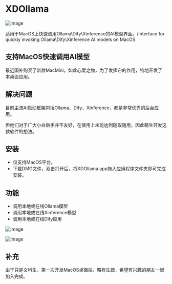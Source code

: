 # XDOllama

![image](https://github.com/user-attachments/assets/18bfc8c7-8941-43a4-9afa-5a45f2139a04)

适用于MacOS上快速调用Ollama\Dify\Xinference的AI模型界面。/Interface for quickly invoking Ollama\Dify\Xinference AI models on MacOS.

## 支持MacOS快速调用AI模型

最近国补购买了新款MacMini，如此心爱之物，为了发挥它的作用，特地开发了本桌面应用。

## 解决问题

目前主流AI启动框架包括Ollama、Dify、Xinference，都是非常优秀的后台应用。

但他们对于广大小白新手并不友好，在使用上未能达到随取随用，因此萌生开发这款软件的想法。

## 安装
- 仅支持MacOS平台。
- 下载DMG文件，双击打开后，将XDOllama.app拖入应用程序文件夹即可完成安装。

## 功能
- 调用本地或在线Ollama模型
- 调用本地或在线Xinference模型
- 调用本地或在线Dify应用

![image](https://github.com/user-attachments/assets/19ff7b4d-1080-4c12-90ff-4ed90d5e8b62)

![image](https://github.com/user-attachments/assets/86bd3bad-6c44-4987-a9aa-38a9a9e17c93)

## 补充
由于只是文科生，第一次开发MacOS桌面端，略有生疏，希望有兴趣的朋友一起加入完成。
